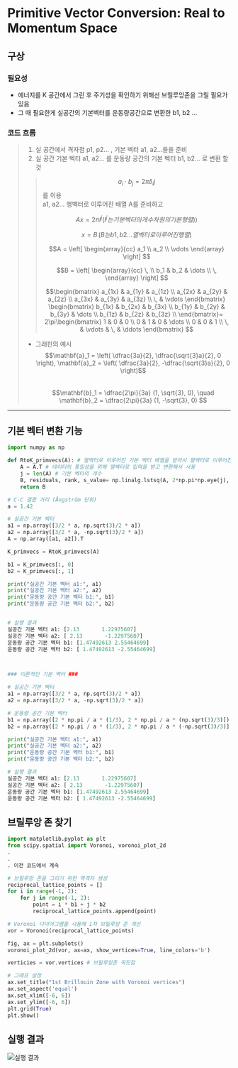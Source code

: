 # Primitive Vector Conversion: Real to Momentum Space

## 구상

### 필요성
* 에너지를 K 공간에서 그린 후 주기성을 확인하기 위해선 브릴루앙존을 그릴 필요가 있음
* 그 때 필요한게 실공간의 기본벡터를 운동량공간으로 변환한 b1, b2 ...  

### 코드 흐름
>1. 실 공간에서 격자점 p1, p2... , 기본 벡터 a1, a2...들을 준비
>2. 실 공간 기본 벡터 a1, a2... 를 운동량 공간의 기본 벡터 b1, b2... 로 변환 할 것
>> $$ a_i \cdot b_j = 2\pi \delta_ij$$ 를 이용  
>> a1, a2... 행벡터로 이루어진 배열 A를 준비하고  
>>  
>>  
>> $$Ax = 2\pi I^j (I^j 는 기본 벡터의 개수 차원의 기본행렬))$$  
>>  
>> $$x = B \, (B 는 b1, b2... 열벡터로 이루어진 행렬)$$  
>>  
>>  $$A = \left[ \begin{array}{cc} a_1 \\ a_2 \\ \vdots \end{array} \right]  $$  
>>   
>> $$B = \left[ \begin{array}{cc} \, \\ b_1 & b_2 & \dots \\ \, \end{array} \right]  $$  
>>  
>> $$\begin{bmatrix} a_{1x} & a_{1y} & a_{1z} \\ a_{2x} & a_{2y} & a_{2z} \\ a_{3x} & a_{3y} & a_{3z} \\ \, & \vdots \end{bmatrix} \begin{bmatrix} b_{1x} & b_{2x} & b_{3x} \\ b_{1y} & b_{2y} & b_{3y} & \dots \\ b_{1z} & b_{2z} & b_{3z} \\ \end{bmatrix}= 2\pi\begin{bmatrix} 1 & 0 & 0 \\ 0 & 1 & 0 & \dots \\ 0 & 0 & 1 \\ \, & \vdots & \, & \ddots \end{bmatrix} $$ 
>>  
>* 그래핀의 예시  
>$$\mathbf{a}_1 = \left( \dfrac{3a}{2}, \dfrac{\sqrt{3}a}{2}, 0 \right), \mathbf{a}_2 = \left( \dfrac{3a}{2}, -\dfrac{\sqrt{3}a}{2}, 0 \right)$$  
>$$\mathbf{b}_1 = \dfrac{2\pi}{3a} (1, \sqrt{3}, 0), \quad \mathbf{b}_2 = \dfrac{2\pi}{3a} (1, -\sqrt{3}, 0) $$
---

## 기본 벡터 변환 기능  

```py
import numpy as np

def RtoK_primvecs(A): # 열벡터로 이루어진 기본 벡터 배열을 받아서 열벡터로 이루어진 K 공간 기본벡터를 반환 하는 함수
    A = A.T # 데이터의 통일성을 위해 열벡터로 입력을 받고 변환해서 사용
    j = len(A) # 기본 벡터의 개수
    B, residuals, rank, s_value= np.linalg.lstsq(A, 2*np.pi*np.eye(j), rcond = None)
    return B

# C-C 결합 거리 (Ångström 단위)
a = 1.42

# 실공간 기본 벡터
a1 = np.array([3/2 * a, np.sqrt(3)/2 * a])
a2 = np.array([3/2 * a, -np.sqrt(3)/2 * a])
A = np.array([a1, a2]).T

K_primvecs = RtoK_primvecs(A)

b1 = K_primvecs[:, 0]
b2 = K_primvecs[:, 1]

print("실공간 기본 벡터 a1:", a1)
print("실공간 기본 벡터 a2:", a2)
print("운동량 공간 기본 벡터 b1:", b1)
print("운동량 공간 기본 벡터 b2:", b2)


# 실행 결과
실공간 기본 벡터 a1: [2.13       1.22975607]
실공간 기본 벡터 a2: [ 2.13       -1.22975607]
운동량 공간 기본 벡터 b1: [1.47492613 2.55464699]
운동량 공간 기본 벡터 b2: [ 1.47492613 -2.55464699]



### 이론적인 기본 벡터 ###

# 실공간 기본 벡터
a1 = np.array([3/2 * a, np.sqrt(3)/2 * a])
a2 = np.array([3/2 * a, -np.sqrt(3)/2 * a])

# 운동량 공간 기본 벡터
b1 = np.array([2 * np.pi / a * (1/3), 2 * np.pi / a * (np.sqrt(3)/3)])
b2 = np.array([2 * np.pi / a * (1/3), 2 * np.pi / a * (-np.sqrt(3)/3)])

print("실공간 기본 벡터 a1:", a1)
print("실공간 기본 벡터 a2:", a2)
print("운동량 공간 기본 벡터 b1:", b1)
print("운동량 공간 기본 벡터 b2:", b2)

# 실행 결과
실공간 기본 벡터 a1: [2.13       1.22975607]
실공간 기본 벡터 a2: [ 2.13       -1.22975607]
운동량 공간 기본 벡터 b1: [1.47492613 2.55464699]
운동량 공간 기본 벡터 b2: [ 1.47492613 -2.55464699]
```

## 브릴루앙 존 찾기
```py
import matplotlib.pyplot as plt
from scipy.spatial import Voronoi, voronoi_plot_2d
.
.
. 이전 코드에서 계속

# 브릴루앙 존을 그리기 위한 역격자 생성
reciprocal_lattice_points = []
for i in range(-1, 2):
    for j in range(-1, 2):
        point = i * b1 + j * b2
        reciprocal_lattice_points.append(point)

# Voronoi 다이어그램을 사용해 1차 브릴루앙 존 계산
vor = Voronoi(reciprocal_lattice_points)

fig, ax = plt.subplots()
voronoi_plot_2d(vor, ax=ax, show_vertices=True, line_colors='b')

verticies = vor.vertices # 브릴루앙존 꼭짓점

# 그래프 설정
ax.set_title("1st Brillouin Zone with Voronoi vertices")
ax.set_aspect('equal')
ax.set_xlim([-6, 6])
ax.set_ylim([-6, 6])
plt.grid(True)
plt.show()
```
## 실행 결과  

![실행 결과](/Portfolio/images/02/vor_Result.png)